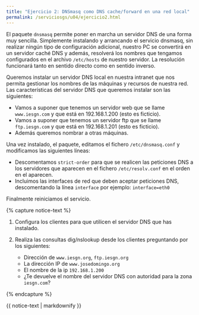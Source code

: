 ```yaml
---
title: "Ejercicio 2: DNSmasq como DNS cache/forward en una red local"
permalink: /serviciosgs/u04/ejercicio2.html
---
```


El paquete ``dnsmasq`` permite poner en marcha un servidor DNS de una forma muy sencilla. Simplemente instalando y arrancando el servicio dnsmasq, sin realizar ningún tipo de configuración adicional, nuestro PC se convertirá en un servidor caché DNS y además, resolverá los nombres que tengamos configurados en el archivo `/etc/hosts` de nuestro servidor. La resolución funcionará tanto en sentido directo como en sentido inverso.

Queremos instalar un servidor DNS local en nuestra intranet que nos permita gestionar los nombres de las máquinas y recursos de nuestra red. Las características del servidor DNS que queremos instalar son las siguientes:

* Vamos a suponer que tenemos un servidor web que se llame ``www.iesgn.com`` y que está en 192.168.1.200 (esto es ficticio).
* Vamos a suponer que tenemos un servidor ftp que se llame ``ftp.iesgn.com`` y que está en 192.168.1.201 (esto es ficticio).
* Además queremos nombrar a otras máquinas.

Una vez instalado, el paquete, editamos el fichero ``/etc/dnsmasq.conf`` y modificamos las siguientes líneas:

* Descomentamos ``strict-order`` para que se realicen las peticiones DNS a los servidores que aparecen en el fichero ``/etc/resolv.conf`` en el orden en el aparecen.
* Incluimos las interfaces de red que deben aceptar peticiones DNS, descomentando la línea `interface` por ejemplo: ``interface=eth0``

Finalmente reiniciamos el servicio.

{% capture notice-text %}
1. Configura los clientes para que utilicen el servidor DNS que has instalado.
2. Realiza las consultas dig/nslookup desde los clientes preguntando por los siguientes:	

	* Dirección de  ``www.iesgn.org``, ``ftp.iesgn.org``
	* La dirección IP de ``www.josedomingo.org``	
	* El nombre de la ip `192.168.1.200`
	* ¿Te devuelve el nombre del servidor DNS con autoridad para la zona `iesgn.com`?


{% endcapture %}<div class="notice--info">{{ notice-text | markdownify }}</div>